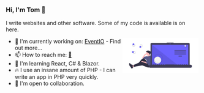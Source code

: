 ### Hi, I'm Tom 👋

I write websites and other software. Some of my code is available is on here. 

<img src="https://github.com/MrNoScript/MrNoScript/raw/master/undraw_code_thinking_1jeh.png" align="right" width="200px" />

- 🔭 I'm currently working on: [EventIO](https://restartitservices.co.uk/eventio) - Find out more...
- 📫 How to reach me:  [📧](mailto:hello@tomroberts.uk)
- 🧠 I'm learning React, C# & Blazor.
- 🔥 I use an insane amount of PHP - I can write an app in PHP very quickly.
- 🤝 I'm open to collaboration.
